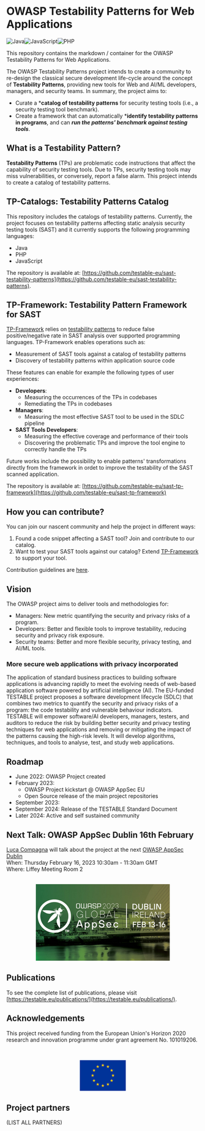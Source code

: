 # OWASP Testability Patterns for Web Applications
![Java](https://img.shields.io/badge/java-%23ED8B00.svg?style=for-the-badge&logo=java&logoColor=white)![JavaScript](https://img.shields.io/badge/javascript-%23323330.svg?style=for-the-badge&logo=javascript&logoColor=%23F7DF1E)![PHP](https://img.shields.io/badge/php-%23777BB4.svg?style=for-the-badge&logo=php&logoColor=white)


This repository contains the markdown / container for the OWASP Testability Patterns for Web Applications. 

The OWASP Testability Patterns project intends to create a community to re-design the classical secure development life-cycle around the concept of **Testability Patterns**, providing new tools for Web and AI/ML developers, managers, and security teams. In summary, the project aims to:

- Curate a ***catalog of testability patterns** for security testing tools (i.e., a security testing tool benchmark).
- Create a framework that can automatically ***identify testability patterns in programs**, and can ***run the patterns' benchmark against testing tools***. 


## What is a Testability Pattern?

**Testability Patterns** (TPs) are problematic code instructions that affect the capability of security testing tools. Due to TPs, security testing tools may miss vulnerabilities, or conversely, report a false alarm. This project intends to create a catalog of testability patterns. 


## TP-Catalogs: Testability Patterns Catalog

This repository includes the catalogs of testability patterns. Currently, the project focuses on testability patterns affecting static analysis security testing tools (SAST) and it currently supports the following programming languages:

- Java
- PHP
- JavaScript

The repository is available at: [https://github.com/testable-eu/sast-testability-patterns](https://github.com/testable-eu/sast-testability-patterns).

## TP-Framework: Testability Pattern Framework for SAST

[TP-Framework](https://github.com/testable-eu/sast-tp-framework) relies on [testability patterns](https://github.com/testable-eu/sast-testability-patterns) to reduce false positive/negative rate in SAST analysis over supported programming languages. TP-Framework enables operations such as:
- Measurement of SAST tools against a catalog of testability patterns
- Discovery of testability patterns within application source code

These features can enable for example the following types of user experiences:
- **Developers**:
  - Measuring the occurrences of the TPs in codebases
  - Remediating the TPs in codebases
- **Managers**:
  - Measuring the most effective SAST tool to be used in the SDLC pipeline
- **SAST Tools Developers**: 
  - Measuring the effective coverage and performance of their tools
  - Discovering the problematic TPs and improve the tool engine to correctly handle the TPs

Future works include the possibility to enable patterns' transformations directly from the framework in ordet to improve the testability of the SAST scanned application.   

The repository is available at: [https://github.com/testable-eu/sast-tp-framework](https://github.com/testable-eu/sast-tp-framework)

## How you can contribute?

You can join our nascent community and help the project in different ways:

1. Found a code snippet affecting a SAST tool? Join and contribute to our catalog. 
2. Want to test your SAST tools against our catalog? Extend [TP-Framework](https://github.com/testable-eu/sast-tp-framework) to support your tool. 

Contribution guidelines are [here](https://github.com/testable-eu/sast-testability-patterns/blob/master/docs/contribution-guidelines.md).


## Vision
The OWASP project aims to deliver tools and methodologies for:
- Managers: New metric quantifying the security and privacy risks of a program.
- Developers: Better and flexible tools to improve testability, reducing security and privacy risk exposure.
- Security teams: Better and more flexible security, privacy testing, and AI/ML tools.

### More secure web applications with privacy incorporated
The application of standard business practices to building software applications is advancing rapidly to meet the evolving needs of web-based application software powered by artificial intelligence (AI). The EU-funded TESTABLE project proposes a software development lifecycle (SDLC) that combines two metrics to quantify the security and privacy risks of a program: the code testability and vulnerable behaviour indicators. TESTABLE will empower software/AI developers, managers, testers, and auditors to reduce the risk by building better security and privacy testing techniques for web applications and removing or mitigating the impact of the patterns causing the high-risk levels. It will develop algorithms, techniques, and tools to analyse, test, and study web applications.


## Roadmap
- June 2022: OWASP Project created
- February 2023:
  - OWASP Project kickstart @ OWASP AppSec EU
  - Open Source release of the main project repositories
- September 2023: 
- September 2024: Release of the TESTABLE Standard Document
- Later 2024: Active and self sustained community

## Next Talk: OWASP AppSec Dublin 16th February
[Luca Compagna](https://owasp2023globalappsecdublin.sched.com/speaker/luca.compagna?iframe=yes&w=100%&sidebar=yes&bg=no) will talk about the project at the next [OWASP AppSec Dublin](https://dublin.globalappsec.org) <br>
When: Thursday February 16, 2023 10:30am - 11:30am GMT <br>
Where: Liffey Meeting Room 2 <br>
<br>
<p align="center">
<a href="https://dublin.globalappsec.org"><img src="/assets/images/owasp_global_appsec.png" alt="AppSec Dublin"/></a>
</p>

## Publications
To see the complete list of publications, please visit [https://testable.eu/publications/](https://testable.eu/publications/).

## Acknowledgements

This project received funding from the European Union's Horizon 2020 research and innovation programme under grant agreement No. 101019206.

<br>
<p align="center">
<a href="https://testable.eu"><img src="/assets/images/eu_flag.png" alt="EU Flag"/></a>
</p>

## Project partners

(LIST ALL PARTNERS)

